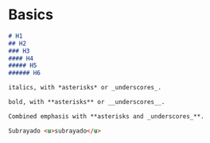 # Basics

```markdown
# H1
## H2
### H3
#### H4
##### H5
###### H6
```

```markdown
italics, with *asterisks* or _underscores_.
```

```markdown
bold, with **asterisks** or __underscores__.
```

```markdown
Combined emphasis with **asterisks and _underscores_**.
```

```markdown
Subrayado <u>subrayado</u>
```